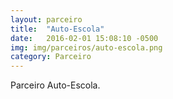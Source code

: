 ```yaml
---
layout: parceiro
title:  "Auto-Escola"
date:   2016-02-01 15:08:10 -0500
img: img/parceiros/auto-escola.png
category: Parceiro
---
```

Parceiro Auto-Escola.
